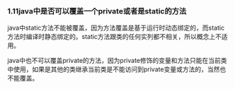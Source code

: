 ### 1.11java中是否可以覆盖一个private或者是static的方法

​	java中static方法不能被覆盖，因为方法覆盖是基于运行时动态绑定的，而static方法时编译时静态绑定的。static方法跟类的任何实列都不相关，所以概念上不适用。

​	java中也不可以覆盖private的方法，因为private修饰的变量和方法只能在当前类中使用，如果是其他的类继承当前类是不能访问到private变量或方法的，当然也不能覆盖。


